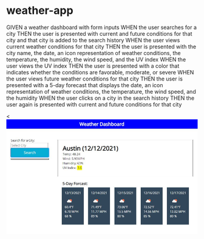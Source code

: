 # weather-app
GIVEN a weather dashboard with form inputs
WHEN the user searches for a city
THEN the user is presented with current and future conditions for that city and that city is added to the search history
WHEN the user views current weather conditions for that city
THEN the user is presented with the city name, the date, an icon representation of weather conditions, the temperature, the humidity, the wind speed, and the UV index
WHEN the user views the UV index
THEN the user is presented with a color that indicates whether the conditions are favorable, moderate, or severe
WHEN the user views future weather conditions for that city
THEN the user is presented with a 5-day forecast that displays the date, an icon representation of weather conditions, the temperature, the wind speed, and the humidity
WHEN the user clicks on a city in the search history
THEN the user again is presented with current and future conditions for that city

<![](.\assets\Screenshot.JPG)